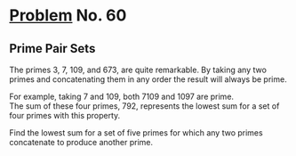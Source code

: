 # [Problem](https://projecteuler.net/problem=60) No. 60

## Prime Pair Sets

The primes 3, 7, 109, and 673, are quite remarkable. By taking any two primes and concatenating them in any order the result will always be prime.

For example, taking 7 and 109, both 7109 and 1097 are prime.<br>The sum of these four primes, 792, represents the lowest sum for a set of four primes with this property.

Find the lowest sum for a set of five primes for which any two primes concatenate to produce another prime.
